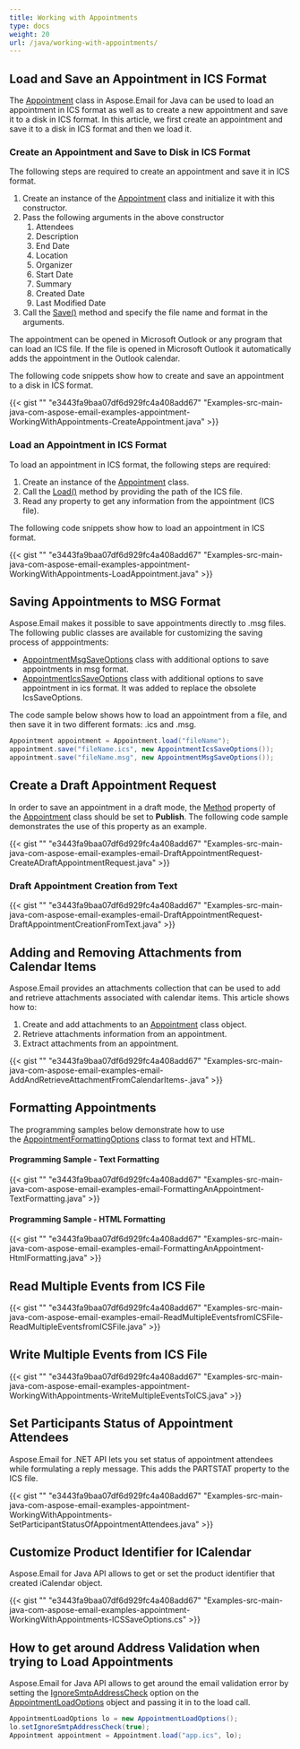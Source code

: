 ```yaml
---
title: Working with Appointments
type: docs
weight: 20
url: /java/working-with-appointments/
---
```


## **Load and Save an Appointment in ICS Format**

The [Appointment](https://reference.aspose.com/email/java/com.aspose.email/appointment/) class in Aspose.Email for Java can be used to load an appointment in ICS format as well as to create a new appointment and save it to a disk in ICS format. In this article, we first create an appointment and save it to a disk in ICS format and then we load it.


### **Create an Appointment and Save to Disk in ICS Format**

The following steps are required to create an appointment and save it in ICS format.

1. Create an instance of the [Appointment](https://reference.aspose.com/email/java/com.aspose.email/appointment/) class and initialize it with this constructor.
1. Pass the following arguments in the above constructor
   1. Attendees
   1. Description
   1. End Date
   1. Location
   1. Organizer
   1. Start Date
   1. Summary
   1. Created Date
   1. Last Modified Date 
1. Call the [Save()](https://reference.aspose.com/email/java/com.aspose.email/appointment/#save-java.io.OutputStream-) method and specify the file name and format in the arguments.

The appointment can be opened in Microsoft Outlook or any program that can load an ICS file. If the file is opened in Microsoft Outlook it automatically adds the appointment in the Outlook calendar.

The following code snippets show how to create and save an appointment to a disk in ICS format.

{{< gist "" "e3443fa9baa07df6d929fc4a408add67" "Examples-src-main-java-com-aspose-email-examples-appointment-WorkingWithAppointments-CreateAppointment.java" >}}

### **Load an Appointment in ICS Format**

To load an appointment in ICS format, the following steps are required:

1. Create an instance of the [Appointment](https://reference.aspose.com/email/java/com.aspose.email/appointment/) class.
1. Call the [Load()](https://reference.aspose.com/email/java/com.aspose.email/appointment/#load-java.io.InputStream-) method by providing the path of the ICS file.
1. Read any property to get any information from the appointment (ICS file).

The following code snippets show how to load an appointment in ICS format.

{{< gist "" "e3443fa9baa07df6d929fc4a408add67" "Examples-src-main-java-com-aspose-email-examples-appointment-WorkingWithAppointments-LoadAppointment.java" >}}

## **Saving Appointments to MSG Format**

Aspose.Email makes it possible to save appointments directly to .msg files. The following public classes are available for customizing the saving process of apppointments:

- [AppointmentMsgSaveOptions](https://reference.aspose.com/email/java/com.aspose.email/appointmentmsgsaveoptions/) class with additional options to save appointments in msg format.
- [AppointmentIcsSaveOptions](https://reference.aspose.com/email/java/com.aspose.email/appointmenticssaveoptions/) class with additional options to save appointment in ics format. It was added to replace the obsolete IcsSaveOptions.

The code sample below shows how to load an appointment from a file, and then save it in two different formats: .ics and .msg. 

```java
Appointment appointment = Appointment.load("fileName");
appointment.save("fileName.ics", new AppointmentIcsSaveOptions());
appointment.save("fileName.msg", new AppointmentMsgSaveOptions());
```

## **Create a Draft Appointment Request**

In order to save an appointment in a draft mode, the [Method](https://reference.aspose.com/email/java/com.aspose.email/appointment/#getMethodType--) property of the [Appointment](https://reference.aspose.com/email/java/com.aspose.email/appointment/) class should be set to **Publish**. The following code sample demonstrates the use of this property as an example.

{{< gist "" "e3443fa9baa07df6d929fc4a408add67" "Examples-src-main-java-com-aspose-email-examples-email-DraftAppointmentRequest-CreateADraftAppointmentRequest.java" >}}

### **Draft Appointment Creation from Text**

{{< gist "" "e3443fa9baa07df6d929fc4a408add67" "Examples-src-main-java-com-aspose-email-examples-email-DraftAppointmentRequest-DraftAppointmentCreationFromText.java" >}}

## **Adding and Removing Attachments from Calendar Items**

Aspose.Email provides an attachments collection that can be used to add and retrieve attachments associated with calendar items. This article shows how to:

1. Create and add attachments to an [Appointment](https://reference.aspose.com/email/java/com.aspose.email/appointment/) class object.
1. Retrieve attachments information from an appointment.
1. Extract attachments from an appointment.

{{< gist "" "e3443fa9baa07df6d929fc4a408add67" "Examples-src-main-java-com-aspose-email-examples-email-AddAndRetrieveAttachmentFromCalendarItems-.java" >}}

## **Formatting Appointments**

The programming samples below demonstrate how to use the [AppointmentFormattingOptions](https://reference.aspose.com/email/java/com.aspose.email/appointmentformattingoptions/) class to format text and HTML.

#### **Programming Sample - Text Formatting**

{{< gist "" "e3443fa9baa07df6d929fc4a408add67" "Examples-src-main-java-com-aspose-email-examples-email-FormattingAnAppointment-TextFormatting.java" >}}

#### **Programming Sample - HTML Formatting**

{{< gist "" "e3443fa9baa07df6d929fc4a408add67" "Examples-src-main-java-com-aspose-email-examples-email-FormattingAnAppointment-HtmlFormatting.java" >}}

## **Read Multiple Events from ICS File**

{{< gist "" "e3443fa9baa07df6d929fc4a408add67" "Examples-src-main-java-com-aspose-email-examples-email-ReadMultipleEventsfromICSFile-ReadMultipleEventsfromICSFile.java" >}}

## **Write Multiple Events from ICS File**

{{< gist "" "e3443fa9baa07df6d929fc4a408add67" "Examples-src-main-java-com-aspose-email-examples-appointment-WorkingWithAppointments-WriteMultipleEventsToICS.java" >}}

## **Set Participants Status of Appointment Attendees**

Aspose.Email for .NET API lets you set status of appointment attendees while formulating a reply message. This adds the PARTSTAT property to the ICS file.

{{< gist "" "e3443fa9baa07df6d929fc4a408add67" "Examples-src-main-java-com-aspose-email-examples-appointment-WorkingWithAppointments-SetParticipantStatusOfAppointmentAttendees.java" >}}

## **Customize Product Identifier for ICalendar**

Aspose.Email for Java API allows to get or set the product identifier that created iCalendar object.

{{< gist "" "e3443fa9baa07df6d929fc4a408add67" "Examples-src-main-java-com-aspose-email-examples-appointment-WorkingWithAppointments-ICSSaveOptions.cs" >}}

## **How to get around Address Validation when trying to Load Appointments**

Aspose.Email for Java API allows to get around the email validation error by setting the [IgnoreSmtpAddressCheck](https://reference.aspose.com/email/java/com.aspose.email/appointmentloadoptions/#getIgnoreSmtpAddressCheck--) option on the [AppointmentLoadOptions](https://reference.aspose.com/email/java/com.aspose.email/appointmentloadoptions/#setIgnoreSmtpAddressCheck(boolean)) object and passing it in to the load call.

~~~Java
AppointmentLoadOptions lo = new AppointmentLoadOptions();
lo.setIgnoreSmtpAddressCheck(true);
Appointment appointment = Appointment.load("app.ics", lo);
~~~